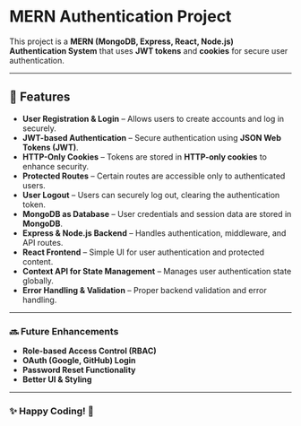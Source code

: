 # MERN Authentication Project

This project is a **MERN (MongoDB, Express, React, Node.js) Authentication System** that uses **JWT tokens** and **cookies** for secure user authentication.

---

## 🚀 Features

- **User Registration & Login** – Allows users to create accounts and log in securely.  
- **JWT-based Authentication** – Secure authentication using **JSON Web Tokens (JWT)**.  
- **HTTP-Only Cookies** – Tokens are stored in **HTTP-only cookies** to enhance security.  
- **Protected Routes** – Certain routes are accessible only to authenticated users.  
- **User Logout** – Users can securely log out, clearing the authentication token.  
- **MongoDB as Database** – User credentials and session data are stored in **MongoDB**.  
- **Express & Node.js Backend** – Handles authentication, middleware, and API routes.  
- **React Frontend** – Simple UI for user authentication and protected content.  
- **Context API for State Management** – Manages user authentication state globally.  
- **Error Handling & Validation** – Proper backend validation and error handling.  

---

### 🔜 Future Enhancements  

- **Role-based Access Control (RBAC)**  
- **OAuth (Google, GitHub) Login**  
- **Password Reset Functionality**  
- **Better UI & Styling**  

---

### ✨ Happy Coding! 🚀
